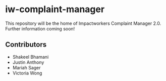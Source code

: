 # iw-complaint-manager

This repository will be the home of Impactworkers Complaint Manager 2.0. Further information coming soon!

## Contributors

- Shakeel Bhamani
- Justin Anthony
- Mariah Sager
- Victoria Wong